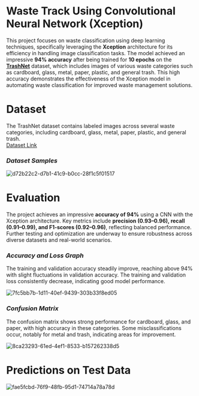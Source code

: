 # **Waste Track Using Convolutional Neural Network (Xception)**
This project focuses on waste classification using deep learning techniques, specifically leveraging the **Xception** architecture for its efficiency in 
handling image classification tasks. The model achieved an impressive **94% accuracy** after being trained for **10 epochs** on the 
[**TrashNet**](https://www.kaggle.com/datasets/feyzazkefe/trashnet) dataset, which includes images of various waste categories such as cardboard, 
glass, metal, paper, plastic, and general trash. This high accuracy demonstrates the 
effectiveness of the Xception model in automating waste classification for improved waste management solutions.

# **Dataset**
The TrashNet dataset contains labeled images across several waste categories, including cardboard, glass, metal, paper, plastic, and general trash. <br>
[Dataset Link](https://www.kaggle.com/datasets/feyzazkefe/trashnet)
### *Dataset Samples*
![d72b22c2-d7b1-41c9-b0cc-28f1c5f01517](https://github.com/user-attachments/assets/a6655c6f-9438-424d-b80f-79de39490d4e)

# Evaluation
The project achieves an impressive **accuracy of 94%** using a CNN with the Xception architecture. Key metrics include **precision
(0.93–0.96), recall (0.91–0.99), and F1-scores (0.92–0.96)**, reflecting balanced performance. Further testing and optimization 
are underway to ensure robustness across diverse datasets and real-world scenarios.

### *Accuracy and Loss Graph*
The training and validation accuracy steadily improve, reaching above 94% with slight fluctuations in validation accuracy. The training and validation 
loss consistently decrease, indicating good model performance.

![7fc5bb7b-1d11-40ef-9439-303b33f8ed05](https://github.com/user-attachments/assets/c276b03d-3767-49ad-ac7d-8b6ede3c5a0d)

### *Confusion Matrix*
The confusion matrix shows strong performance for cardboard, glass, and paper, with high accuracy in these categories. Some misclassifications occur, notably for metal and trash, indicating areas for improvement.

![8ca23293-61ed-4ef1-8533-b157262338d5](https://github.com/user-attachments/assets/67856b6a-493b-42a6-9e32-2dc50d4bdd1b)

# **Predictions on Test Data**
![fae5fcbd-76f9-48fb-95d1-74714a78a78d](https://github.com/user-attachments/assets/2f5ccbd1-9ca2-4941-a99a-2705154bf758)
